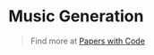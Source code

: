 # Music Generation

> Find more at [Papers with Code](https://paperswithcode.com/task/music-generation)
